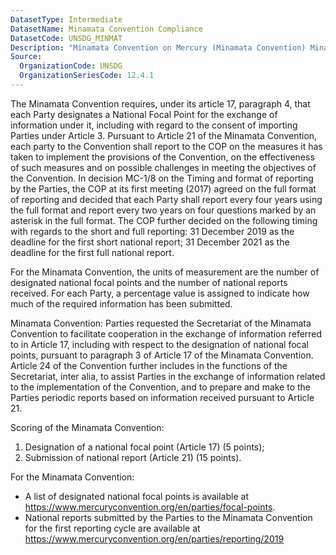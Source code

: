 ```yaml
---
DatasetType: Intermediate
DatasetName: Minamata Convention Compliance
DatasetCode: UNSDG_MINMAT
Description: "Minamata Convention on Mercury (Minamata Convention) Minamata Convention: national focal points."
Source:
  OrganizationCode: UNSDG
  OrganizationSeriesCode: 12.4.1
---
```


The Minamata Convention requires, under its article 17, paragraph 4, that each Party designates a National 
Focal Point for the exchange of information under it, including with regard to the consent of importing 
Parties under Article 3. Pursuant to Article 21 of the Minamata Convention, each party to the Convention 
shall report to the COP on the measures it has taken to implement the provisions of the Convention, on 
the effectiveness of such measures and on possible challenges in meeting the objectives of the Convention. 
In decision MC-1/8 on the Timing and format of reporting by the Parties, the COP at its first meeting (2017) 
agreed on the full format of reporting and decided that each Party shall report every four years using the 
full format and report every two years on four questions marked by an asterisk in the full format. The COP 
further decided on the following timing with regards to the short and full reporting: 31 December 2019 as 
the deadline for the first  short national report; 31 December 2021 as the deadline for the first full national 
report.  

For the Minamata Convention, the units of measurement are the number of designated national focal 
points and the number of national reports received. For each Party, a percentage value is assigned to 
indicate how much of the required information has been submitted. 

Minamata Convention: Parties requested the Secretariat of the Minamata Convention to facilitate 
cooperation in the exchange of information referred to in Article 17, including with respect to the 
designation of national focal points, pursuant to paragraph 3 of Article 17 of the Minamata Convention. 
Article 24 of the Convention further includes in the functions of the Secretariat, inter alia, to assist Parties 
in the exchange of information related to the implementation of the Convention, and to prepare and make 
to the Parties periodic reports based on information received pursuant to Article 21. 

Scoring of the Minamata Convention: 
1. Designation of a national focal point (Article 17) (5 points); 
2. Submission of national report (Article 21) (15 points). 

For the Minamata Convention:  
- A list of designated national focal points is available at  
https://www.mercuryconvention.org/en/parties/focal-points.  
- National reports submitted by the Parties to the Minamata Convention for the first reporting cycle 
are available at https://www.mercuryconvention.org/en/parties/reporting/2019 
 
